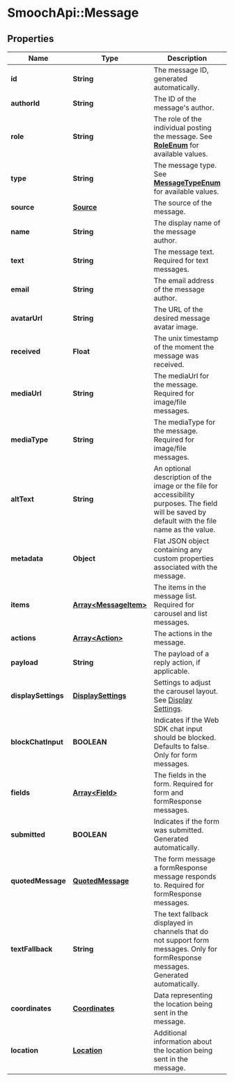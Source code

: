 # SmoochApi::Message

## Properties
Name | Type | Description | Notes
------------ | ------------- | ------------- | -------------
**id** | **String** | The message ID, generated automatically. | 
**authorId** | **String** | The ID of the message&#39;s author. | 
**role** | **String** | The role of the individual posting the message. See [**RoleEnum**](Enums.md#RoleEnum) for available values. | 
**type** | **String** | The message type. See [**MessageTypeEnum**](Enums.md#MessageTypeEnum) for available values. | 
**source** | [**Source**](Source.md) | The source of the message. | [optional] 
**name** | **String** | The display name of the message author. | 
**text** | **String** | The message text. Required for text messages.  | 
**email** | **String** | The email address of the message author. | [optional] 
**avatarUrl** | **String** | The URL of the desired message avatar image. | 
**received** | **Float** | The unix timestamp of the moment the message was received. | 
**mediaUrl** | **String** | The mediaUrl for the message. Required for image/file messages.  | [optional] 
**mediaType** | **String** | The mediaType for the message. Required for image/file messages.  | [optional] 
**altText** | **String** | An optional description of the image or the file for accessibility purposes. The field will be saved by default with the file name as the value. | [optional] 
**metadata** | **Object** | Flat JSON object containing any custom properties associated with the message. | [optional] 
**items** | [**Array&lt;MessageItem&gt;**](MessageItem.md) | The items in the message list. Required for carousel and list messages.  | [optional] 
**actions** | [**Array&lt;Action&gt;**](Action.md) | The actions in the message. | [optional] 
**payload** | **String** | The payload of a reply action, if applicable. | [optional] 
**displaySettings** | [**DisplaySettings**](DisplaySettings.md) | Settings to adjust the carousel layout. See [Display Settings](https://docs.smooch.io/rest/#display-settings). | [optional] 
**blockChatInput** | **BOOLEAN** | Indicates if the Web SDK chat input should be blocked. Defaults to false. Only for form messages.  | [optional] 
**fields** | [**Array&lt;Field&gt;**](Field.md) | The fields in the form. Required for form and formResponse messages.  | [optional] 
**submitted** | **BOOLEAN** | Indicates if the form was submitted. Generated automatically. | [optional] 
**quotedMessage** | [**QuotedMessage**](QuotedMessage.md) | The form message a formResponse message responds to. Required for formResponse messages.  | [optional] 
**textFallback** | **String** | The text fallback displayed in channels that do not support form messages. Only for formResponse messages. Generated automatically.  | [optional] 
**coordinates** | [**Coordinates**](Coordinates.md) | Data representing the location being sent in the message. | [optional] 
**location** | [**Location**](Location.md) | Additional information about the location being sent in the message. | [optional] 


